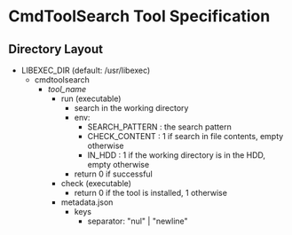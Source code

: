 # CmdToolSearch Tool Specification

## Directory Layout

* LIBEXEC_DIR (default: /usr/libexec)
  * cmdtoolsearch
    * _tool_name_
      * run (executable)
        * search in the working directory
        * env:
          * SEARCH_PATTERN : the search pattern
          * CHECK_CONTENT : 1 if search in file contents, empty otherwise
          * IN_HDD : 1 if the working directory is in the HDD, empty otherwise
        * return 0 if successful
      * check (executable)
        * return 0 if the tool is installed, 1 otherwise
      * metadata.json
        * keys
          * separator: "nul" | "newline"
